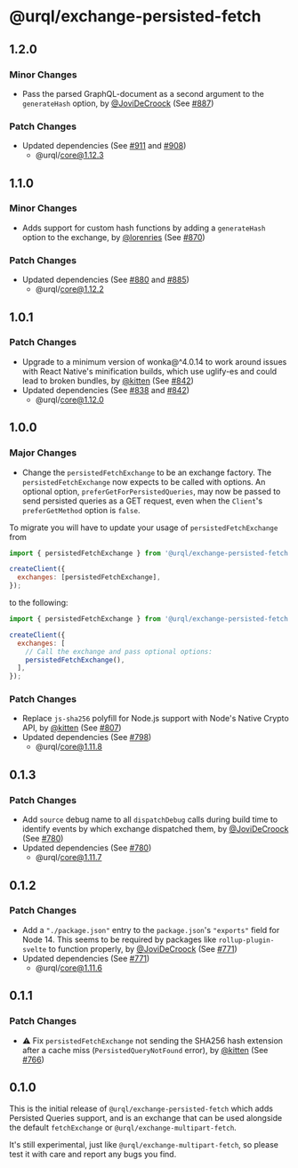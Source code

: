 # @urql/exchange-persisted-fetch

## 1.2.0

### Minor Changes

- Pass the parsed GraphQL-document as a second argument to the `generateHash` option, by [@JoviDeCroock](https://github.com/JoviDeCroock) (See [#887](https://github.com/FormidableLabs/urql/pull/887))

### Patch Changes

- Updated dependencies (See [#911](https://github.com/FormidableLabs/urql/pull/911) and [#908](https://github.com/FormidableLabs/urql/pull/908))
  - @urql/core@1.12.3

## 1.1.0

### Minor Changes

- Adds support for custom hash functions by adding a `generateHash` option to the exchange, by [@lorenries](https://github.com/lorenries) (See [#870](https://github.com/FormidableLabs/urql/pull/870))

### Patch Changes

- Updated dependencies (See [#880](https://github.com/FormidableLabs/urql/pull/880) and [#885](https://github.com/FormidableLabs/urql/pull/885))
  - @urql/core@1.12.2

## 1.0.1

### Patch Changes

- Upgrade to a minimum version of wonka@^4.0.14 to work around issues with React Native's minification builds, which use uglify-es and could lead to broken bundles, by [@kitten](https://github.com/kitten) (See [#842](https://github.com/FormidableLabs/urql/pull/842))
- Updated dependencies (See [#838](https://github.com/FormidableLabs/urql/pull/838) and [#842](https://github.com/FormidableLabs/urql/pull/842))
  - @urql/core@1.12.0

## 1.0.0

### Major Changes

- Change the `persistedFetchExchange` to be an exchange factory. The `persistedFetchExchange` now
  expects to be called with options. An optional option, `preferGetForPersistedQueries`, may now
  be passed to send persisted queries as a GET request, even when the `Client`'s `preferGetMethod`
  option is `false`.

To migrate you will have to update your usage of `persistedFetchExchange` from

```js
import { persistedFetchExchange } from '@urql/exchange-persisted-fetch';

createClient({
  exchanges: [persistedFetchExchange],
});
```

to the following:

```js
import { persistedFetchExchange } from '@urql/exchange-persisted-fetch';

createClient({
  exchanges: [
    // Call the exchange and pass optional options:
    persistedFetchExchange(),
  ],
});
```

### Patch Changes

- Replace `js-sha256` polyfill for Node.js support with Node's Native Crypto API, by [@kitten](https://github.com/kitten) (See [#807](https://github.com/FormidableLabs/urql/pull/807))
- Updated dependencies (See [#798](https://github.com/FormidableLabs/urql/pull/798))
  - @urql/core@1.11.8

## 0.1.3

### Patch Changes

- Add `source` debug name to all `dispatchDebug` calls during build time to identify events by which exchange dispatched them, by [@JoviDeCroock](https://github.com/JoviDeCroock) (See [#780](https://github.com/FormidableLabs/urql/pull/780))
- Updated dependencies (See [#780](https://github.com/FormidableLabs/urql/pull/780))
  - @urql/core@1.11.7

## 0.1.2

### Patch Changes

- Add a `"./package.json"` entry to the `package.json`'s `"exports"` field for Node 14. This seems to be required by packages like `rollup-plugin-svelte` to function properly, by [@JoviDeCroock](https://github.com/JoviDeCroock) (See [#771](https://github.com/FormidableLabs/urql/pull/771))
- Updated dependencies (See [#771](https://github.com/FormidableLabs/urql/pull/771))
  - @urql/core@1.11.6

## 0.1.1

### Patch Changes

- ⚠️ Fix `persistedFetchExchange` not sending the SHA256 hash extension after a cache miss (`PersistedQueryNotFound` error), by [@kitten](https://github.com/kitten) (See [#766](https://github.com/FormidableLabs/urql/pull/766))

## 0.1.0

This is the initial release of `@urql/exchange-persisted-fetch` which adds Persisted Queries
support, and is an exchange that can be used alongside the default `fetchExchange` or
`@urql/exchange-multipart-fetch`.

It's still experimental, just like `@urql/exchange-multipart-fetch`, so please test it with care and
report any bugs you find.
